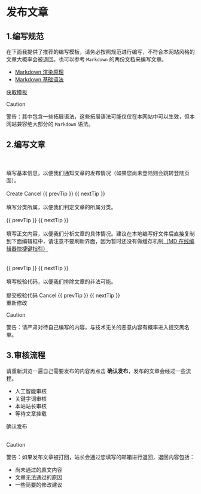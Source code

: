 <!-- @include: basic.md#statement -->

# 发布文章

## 1.编写规范

在下面我提供了推荐的编写模板，请务必按照规范进行编写，不符合本网站风格的文章大概率会被退回。也可以参考 `Markdown` 的两份文档来编写文章。

- [Markdown 渲染原理](https://www.markdownguide.org/getting-started/)
- [Markdown 基础语法](https://www.markdownguide.org/basic-syntax/)

<div :class="theme === 'dark' ? 'dark' : ''">
    <el-card>
        <a href="/md/md_model.md" download>
            <el-button color="#21C68F" :dark="isDark" download @click="getModel">获取模板</el-button>
        </a>
    </el-card>
</div>

> [!CAUTION]
> 
> 警告：其中包含一些拓展语法，这些拓展语法可能仅仅在本网站中可以生效，但本网站兼容绝大部分的 `Markdown` 语法。

## 2.编写文章

<br />

<el-steps style="max-width: 600px" :active="active" finish-status="success">
    <el-step title="基本信息" />
    <el-step title="分类所属" />
    <el-step title="正文内容" />
    <el-step title="校验代码" />
</el-steps>

<div :class="theme === 'dark' ? 'dark' : ''">
    <div v-if="active === 0">
        <br/>
        <el-card>
            <el-text class="mx-1" type="success">填写基本信息，以便我们通知文章的发布情况（如果您尚未登陆则会跳转登陆页面）。</el-text>
            <br />
            <br />
            <el-form :model="form" label-width="auto" style="max-width: 600px">
                <el-form-item label="编写作者">
                  <el-input v-model="form.name" placeholder="e.g. limou3434"/>
                </el-form-item>
                <el-form-item label="邮箱地址">
                  <el-input v-model="form.email" placeholder="e.g. 898738804@qq.com"/>
                </el-form-item>
                <el-form-item label="所属组织">
                  <el-select v-model="form.organization" placeholder="e.g. 个人开发者">
                    <el-option label="个人开发者" value="gr" />
                    <el-option label="公司开发者" value="gs" />
                  </el-select>
                </el-form-item>
                <el-form-item label="创作时间">
                  <el-col :span="11">
                    <el-date-picker
                      v-model="form.date1"
                      type="date"
                      placeholder="选择日期"
                      style="width: 100%"
                    />
                  </el-col>
                  <el-col :span="1" class="text-center"></el-col>
                  <el-col :span="11">
                    <el-time-picker
                      v-model="form.date2"
                      placeholder="选择时间"
                      style="width: 100%"
                    />
                  </el-col>
                </el-form-item>
                <el-form-item label="文章简述">
                  <el-input v-model="form.desc" type="textarea" placeholder="e.g. 简要介绍您文章的大概内容..."/>
                </el-form-item>
                <el-form-item v-if="false">
              <el-button type="primary" @click="onSubmit">Create</el-button>
              <el-button>Cancel</el-button>
            </el-form-item>
            </el-form>
            <el-space>
                <el-button color="#21C68F" :dark="isDark" @click="prev">{{ prevTip }}</el-button>
                <el-button color="#21C68F" :dark="isDark" @click="next">{{ nextTip }}</el-button>
            </el-space>
        </el-card>
    </div>
    <div v-if="active === 1">
        <br/>
        <el-card>
            <el-text class="mx-1" type="success">填写分类所属，以便我们判定文章的所属分类。</el-text>
            <br />
            <br />
            <el-form :model="form" label-width="auto" style="max-width: 600px">
                <el-form-item label="选择分类">
                    <el-cascader v-model="value" :options="options" @change="handleChange" />
                </el-form-item>
            </el-form>
            <el-space>
                <el-button color="#21C68F" :dark="isDark" @click="prev">{{ prevTip }}</el-button>
                <el-button color="#21C68F" :dark="isDark" @click="next">{{ nextTip }}</el-button>
            </el-space>
        </el-card>
    </div>
    <div v-if="active === 2">
        <br/>
        <el-card>
            <el-text class="mx-1" type="success">填写正文内容，以便我们分析文章的具体情况。建议在本地编写好文件后直接复制到下面编辑框中，请注意不要刷新界面，因为暂时还没有做缓存机制<a href="https://imzbf.github.io/md-editor-v3/zh-CN/api#%F0%9F%AA%A1%20%E5%BF%AB%E6%8D%B7%E9%94%AE" target="_blank">（MD 在线编辑器快捷键指引）</a></el-text>
            <br />
            <br />
            <MdEditor
                v-model="text"
                theme="dark"
                showToolbarName="true"
                previewTheme="vuepress"
                :footers="footers"
            >
                <template #defFooters>
                  <span>一定要记得不要随便关闭浏览器或刷新啊！</span>
                </template>
            </MdEditor>
            <br/>
            <el-space>
                <el-button color="#21C68F" :dark="isDark" @click="prev">{{ prevTip }}</el-button>
                <el-button color="#21C68F" :dark="isDark" @click="next">{{ nextTip }}</el-button>
            </el-space>
        </el-card>
    </div>
    <div v-if="active === 3">
        <br/>
        <el-card>
            <el-text class="mx-1" type="success">填写校验代码，以便我们排除文章的非法可能。</el-text>
            <br />
            <br />
            <el-form :model="form" label-width="auto" style="max-width: 600px">
                <el-form-item label="用户密码">
                    <el-input v-model="passwd" style="width: 350px" placeholder="请输入账户密码（首次输入将会自动注册帐号）" />
                </el-form-item>
                <el-form-item label="校验代码">
                    <el-input v-model="input" style="width: 350px" placeholder="已发送校验代码（发送您前面填写的邮箱地址）" />
                </el-form-item>
                <el-form-item v-if="false">
                    <el-button color="#957437" :dark="isDark">提交校验代码</el-button>
                    <el-button>Cancel</el-button>
                </el-form-item>
            </el-form>
            <el-space>
                <el-button color="#21C68F" :dark="isDark" @click="prev">{{ prevTip }}</el-button>
                <el-button color="#21C68F" :dark="isDark" @click="next">{{ nextTip }}</el-button>
            </el-space>
        </el-card>
    </div>
    <div v-if="active === 4">
        <el-space wrap>
          <el-tooltip
            class="box-item"
            effect="dark"
            content="tips：如果无需修改，直接发布即可"
            placement="right-start"
          >
            <el-button color="#21C68F" :dark="isDark" style="margin-top: 12px" @click="next">重新修改</el-button>
          </el-tooltip>
        </el-space>
    </div>
</div>

> [!CAUTION]
>
> 警告：请严肃对待自己编写的内容，与技术无关的恶意内容有概率进入提交黑名单。

## 3.审核流程

请重新浏览一遍自己需要发布的内容再点击 **确认发布**，发布的文章会经过一些流程。

- 人工智能审核
- 关键字词审核
- 本站站长审核
- 等待文章挂载

<div :class="theme === 'dark' ? 'dark' : ''">
    <el-card>
        <el-button color="#21C68F" :dark="isDark" @click="push">确认发布</el-button>
        <br/>
        <br/>
        <el-progress
          :percentage="100"
          status="success"
          :indeterminate="true"
          :duration="5"
        />
    </el-card>
</div>

[//]: # (disabled)

> [!CAUTION]
>
> 警告：如果发布文章被打回，站长会通过您填写的邮箱进行退回，退回内容包括：
> - 尚未通过的原文内容
> - 文章无法通过的原因
> - 一些简要的修改建议

<script lang="ts" setup>
import { ref, reactive, nextTick, onMounted, onUnmounted } from 'vue';
import { ElNotification } from 'element-plus';
import { useRouter } from 'vue-router';


/* 获取模板组件配置 */
const getModel = () => {
  ElNotification({
    title: '成功',
    message: '已经向您的浏览器推送模板文件，如果您的浏览器没有响应可能是网络问题。',
    type: 'success',
    position: 'bottom-right',
  });
};

/* 进度步骤组件配置 */
const active = ref(0);
const nextTip = ref("下一步骤");
const next = () => {
    if (active.value >= 3) {
        ElNotification({
            title: '失败',
            message: '进无可进。',
            type: 'error',
            position: 'bottom-right',
        });
        return;
    }

    active.value++;

    ElNotification({
        title: '成功',
        message: '请继续填写下一步的内容。',
        type: 'success',
        position: 'bottom-right',
    });
};

const prevTip = ref("上一步骤");
const prev = () => {
    if (active.value <= 0) {
        ElNotification({
            title: '失败',
            message: '退无可退。',
            type: 'error',
            position: 'bottom-right',
        });
        return;
    }

    active.value--;

    ElNotification({
        title: '成功',
        message: '请继续修改上一步的内容。',
        type: 'success',
        position: 'bottom-right',
    });
};

/* 基本信息组件配置 */
const form = reactive({
  name: '',
  email: '',
  organization: '',
  date1: '',
  date2: '',
  desc: '',
});

const onSubmit = () => {
  console.log('submit!');
};

/* 分类所属组件配置 */
const value = ref([]);

const handleChange = (value) => {
  console.log(value)
};

const options = [
  {
    value: 'guide',
    label: 'Guide',
    children: [
      {
        value: 'disciplines',
        label: 'Disciplines',
        children: [
          { value: 'consistency', label: 'Consistency' },
          { value: 'feedback', label: 'Feedback' },
        ],
      },
    ],
  },
  {
    value: 'component',
    label: 'Component',
    children: [
      {
        value: 'basic',
        label: 'Basic',
        children: [
          { value: 'layout', label: 'Layout' },
          { value: 'color', label: 'Color' },
        ],
      },
    ],
  },
];

/* 正文内容组件配置 */
const footers = ['markdownTotal', 0, '=', 1, 'scrollSwitch'];
const text = ref(`在这里编写 Markdown 文本`);

/* 校验代码组件配置 */
const input = ref('');

/* 发布按钮组件配置 */
const router = useRouter();
const push = () => {
    ElNotification({
        title: '成功',
        message: '您的文章已经推送给站长审核，敬请耐心等待站长的邮箱通知。',
        type: 'success',
        position: 'bottom-right',
    });

    nextTick(() => { /* 这可以防止部分攻击 */
        // let count = 1;
        // const interval = setInterval(() => {
        //     ElNotification({
        //         title: '倒计时',
        //         message: `倒计时 ${count} 秒`,
        //         position: 'bottom-right',
        //     });
        //     if (count++ >= 3) {
        //         clearInterval(interval);
        //         router.push('/');
        //     }
        // }, 1000);
    });
};

/* 钩子 */

const theme = ref(document.documentElement.getAttribute('data-theme') || 'light');

const updateTheme = () => {
  theme.value = document.documentElement.getAttribute('data-theme') || 'light';
};

onMounted(() => {
    const observer = new MutationObserver(updateTheme);
    observer.observe(document.documentElement, {
    attributes: true,
    attributeFilter: ['data-theme'],
    });
    
    onUnmounted(() => {
        observer.disconnect();
    });
});
</script>

<style setup>
/* 自定义暗黑模式的样式 */
.dark {
    --el-fill-color-blank: #1d1e1f;
}
</style>

[//]: # (TODO: 如果超过 10 次提交就提示无法提交)

<!-- @include: basic.md#comment -->

